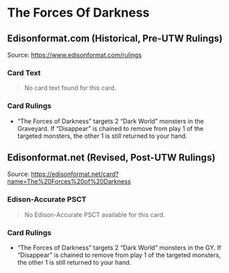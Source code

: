 # The Forces Of Darkness

## Edisonformat.com (Historical, Pre-UTW Rulings)

Source: https://www.edisonformat.com/rulings

### Card Text

> No card text found for this card.

### Card Rulings

*   “The Forces of Darkness” targets 2 “Dark World” monsters in the Graveyard. If “Disappear” is chained to remove from play 1 of the targeted monsters, the other 1 is still returned to your hand.

## Edisonformat.net (Revised, Post-UTW Rulings)

Source: https://edisonformat.net/card?name=The%20Forces%20of%20Darkness

### Edison-Accurate PSCT

> No Edison-Accurate PSCT available for this card.

### Card Rulings

*   “The Forces of Darkness” targets 2 “Dark World” monsters in the GY. If “Disappear” is chained to remove from play 1 of the targeted monsters, the other 1 is still returned to your hand.
            